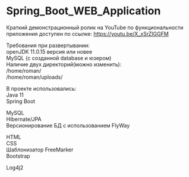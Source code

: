 # Spring_Boot_WEB_Application

Краткий демонстрационный ролик на YouTube по функциональности приложения доступен по ссылке: https://youtu.be/X_xSrZIGGFM



Требования при развертывании:
<br>
openJDK 11.0.15 версия или новее
<br>
MySQL (с созданной database и юзером)
<br>
Наличие двух директорий(можно изменить):
<br>
/home/roman/
<br>
/home/roman/uploads/


В проекте использовались:
<br>
Java 11
<br>
Spring Boot

MySQL
<br>
Hibernate/JPA
<br>
Версионирование БД с использованием FlyWay

HTML
<br>
CSS
<br>
Шаблонизатор FreeMarker
<br>
Bootstrap

Log4j2



